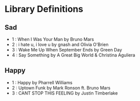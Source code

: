 # Library Definitions

## Sad
- 1 : When I Was Your Man by Bruno Mars
- 2 : i hate u, i love u by gnash and Olivia O'Brien
- 3 : Wake Me Up When September Ends by Green Day
- 4 : Say Something by A Great Big World & Christina Aguliera

## Happy
- 1 : Happy by Pharrell Williams
- 2 : Uptown Funk by Mark Ronson ft. Bruno Mars
- 3 : CANT STOP THIS FEELING by Justin Timberlake
